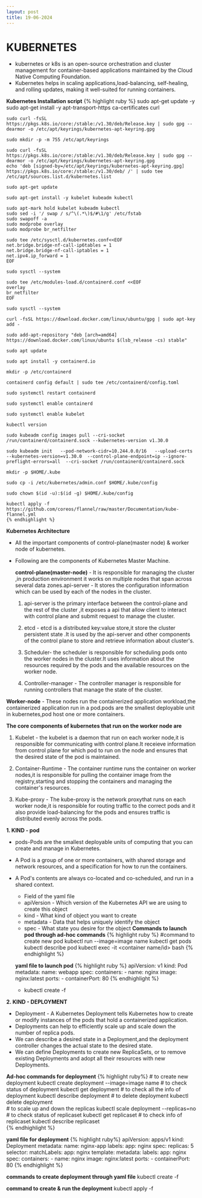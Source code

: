 ```yaml
---
layout: post
title: 19-06-2024
---
```


# KUBERNETES


- kubernetes or k8s is an open-source orchestration and cluster management for container-based applications maintained by the Cloud Native     Computing Foundation.
- Kubernetes helps in scaling applications,load-balancing, self-healing, and rolling updates, making it well-suited for running containers.

**Kubernetes Installation script**
   {% highlight ruby %}
    sudo apt-get update -y
    sudo apt-get install -y apt-transport-https ca-certificates curl

    sudo curl -fsSL https://pkgs.k8s.io/core:/stable:/v1.30/deb/Release.key | sudo gpg --dearmor -o /etc/apt/keyrings/kubernetes-apt-keyring.gpg

    sudo mkdir -p -m 755 /etc/apt/keyrings

    sudo curl -fsSL https://pkgs.k8s.io/core:/stable:/v1.30/deb/Release.key | sudo gpg --dearmor -o /etc/apt/keyrings/kubernetes-apt-keyring.gpg
    echo 'deb [signed-by=/etc/apt/keyrings/kubernetes-apt-keyring.gpg] https://pkgs.k8s.io/core:/stable:/v1.30/deb/ /' | sudo tee /etc/apt/sources.list.d/kubernetes.list

    sudo apt-get update

    sudo apt-get install -y kubelet kubeadm kubectl

    sudo apt-mark hold kubelet kubeadm kubectl
    sudo sed -i '/ swap / s/^\(.*\)$/#\1/g' /etc/fstab
    sudo swapoff -a
    sudo modprobe overlay
    sudo modprobe br_netfilter

    sudo tee /etc/sysctl.d/kubernetes.conf<<EOF
    net.bridge.bridge-nf-call-ip6tables = 1
    net.bridge.bridge-nf-call-iptables = 1
    net.ipv4.ip_forward = 1
    EOF

    sudo sysctl --system

    sudo tee /etc/modules-load.d/containerd.conf <<EOF
    overlay
    br_netfilter
    EOF

    sudo sysctl --system

    curl -fsSL https://download.docker.com/linux/ubuntu/gpg | sudo apt-key add -

    sudo add-apt-repository "deb [arch=amd64] https://download.docker.com/linux/ubuntu $(lsb_release -cs) stable"

    sudo apt update

    sudo apt install -y containerd.io

    mkdir -p /etc/containerd

    containerd config default | sudo tee /etc/containerd/config.toml

    sudo systemctl restart containerd

    sudo systemctl enable containerd

    sudo systemctl enable kubelet

    kubectl version

    sudo kubeadm config images pull --cri-socket /run/containerd/containerd.sock --kubernetes-version v1.30.0

    sudo kubeadm init   --pod-network-cidr=10.244.0.0/16   --upload-certs --kubernetes-version=v1.30.0  --control-plane-endpoint=ip --ignore-preflight-errors=all  --cri-socket /run/containerd/containerd.sock

    mkdir -p $HOME/.kube

    sudo cp -i /etc/kubernetes/admin.conf $HOME/.kube/config

    sudo chown $(id -u):$(id -g) $HOME/.kube/config

    kubectl apply -f https://github.com/coreos/flannel/raw/master/Documentation/kube-flannel.yml
    {% endhighlight %}


 **Kubernetes Architecture**
 - All the important components of control-plane(master node) & worker node of kubernetes.
 - Following are the components of Kubernetes Master Machine.

   **control-plane(master-node)** - It is responsible for managing the cluster ,in production environment it works on multiple nodes that span across several data zones.api-server - It stores the configuration information which can be used by each of the nodes in the cluster. 

      1. api-server is the primary interface between the control-plane and the rest of the cluster ,it exposes a api that allow client to interact with control plane and submit request to manage the cluster.

      2. etcd - etcd is a distributed key:value store,it store the cluster persistent state .It is used by the api-server and other components of the control plane to store and retrieve information about cluster's.

      3. Scheduler- the scheduler is responsible for scheduling pods onto the worker nodes in the cluster.It uses information about the resources required by the pods and the available resources on the worker node.

      4. Controller-manager - The controller manager is responsible for running controllers that manage the state of the cluster.




  **Worker-node** - These nodes run the containerized application workload,the containerized application run in a pod.pods are the smallest deployable unit in kubernetes,pod host one or more containers.

   **The core components of kubernetes that run on the worker node are**

   1. Kubelet - the kubelet is a daemon that run on each worker node,it is responsible for communicating with control plane.It receieve information from control plane for which pod to run on the node and ensures that the desired state of the pod is maintained.

   2. Container-Runtime - The container runtime runs the container on worker nodes,it is responsible for pulling the container image from the registry,starting and stopping the containers and managing the container's resources.

   3. Kube-proxy - The kube-proxy is the network proxythat runs on each worker node,it is responsible for routing traffic to the correct pods and it also provide load-balancing for the pods and ensures traffic is distributed evenly across the pods.

 **1. KIND - pod** 
 - pods-Pods are the smallest deployable units of computing that you can create and manage in Kubernetes.
 - A Pod is a group of one or more containers, with shared storage and network resources, and a specification for how to run the containers.
 - A Pod's contents are always co-located and co-scheduled, and run in a shared context.

   - Field of the yaml file
    -  apiVersion - Which version of the Kubernetes API we are using to create this object
    -  kind - What kind of object you want to create
    -  metadata - Data that helps uniquely identify the object
    -  spec - What state you desire for the object
**Commands to launch pod through ad-hoc commands**
    {% highlight ruby %}
    #command to create new pod
    kubectl run <podname> --image=image name
    kubectl get pods
    kubectl describe pod <podname>
    kubectl exec -it <container name/id> bash
    {% endhighlight %}



    **yaml file to launch pod**
    {% highlight ruby %}
      apiVersion: v1
      kind: Pod
        metadata:
           name: webapp
      spec:
        containers:
          - name: nginx
            image: nginx:latest
            ports:
              - containerPort: 80
    {% endhighlight %}
    - kubectl create -f <filename>

    
**2. KIND - DEPLOYMENT**
 - Deployment - A Kubernetes Deployment tells Kubernetes how to create or modify instances of the pods that hold a containerized application.
 - Deployments can help to efficiently scale up and scale down the number of replica pods.
 - We can describe a desired state in a Deployment,and the deployment controller changes the actual state to the desired state.
 - We can define Deployments to create new ReplicaSets, or to remove existing Deployments and adopt all their resources with new Deployments.
  
 **Ad-hoc commands for deployment**
    {% highlight ruby%}
    # to create new deployment
      kubectl create deployment <deploymentname> --image=image name
    # to check status of deployment
      kubectl get deployment
    # to check all the info of deployment
      kubectl describe deployment <deployment name>
    # to delete deployment
      kubectl delete deployment <deployment name>  
    # to scale up and down the replicas
      kubectl scale deployment <deployment name> --replicas=no
    # to check status of replicaset 
      kubectl get replicaset
    # to check info of replicaset 
      kubectl describe replicaset <name>            
    {% endhighlight %}

**yaml file for deployment**
{% highlight ruby%}
apiVersion: apps/v1
kind: Deployment
metadata:
  name: nginx-app
  labels:
    app: nginx
spec:
  replicas: 5
  selector:
    matchLabels:
      app: nginx
  template:
    metadata:
      labels:
        app: nginx
    spec:
      containers:
      - name: nginx
        image: nginx:latest
        ports:
        - containerPort: 80
{% endhighlight %}

**commands to create deployment through yaml file**
 kubectl create -f <filename>

**command to create & run the deployment**
 kubectl apply -f <filename> 







 





 
